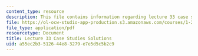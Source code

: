 ```yaml
---
content_type: resource
description: This file contains information regarding lecture 33 case study solutions.
file: https://ol-ocw-studio-app-production.s3.amazonaws.com/courses/1-264j-database-internet-and-systems-integration-technologies-fall-2013/a55ec2b3512644e83279e7e5d5c5b2c9_MIT1_264JF13_L33_case_sol.pdf
file_type: application/pdf
resourcetype: Document
title: Lecture 33 Case Studies Solutions
uid: a55ec2b3-5126-44e8-3279-e7e5d5c5b2c9
---
```

